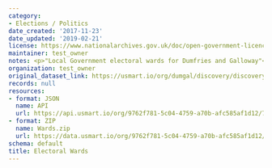 ```yaml
---
category:
- Elections / Politics
date_created: '2017-11-23'
date_updated: '2019-02-21'
license: https://www.nationalarchives.gov.uk/doc/open-government-licence/version/3/
maintainer: test_owner
notes: <p>"Local Government electoral wards for Dumfries and Galloway"</p>
organization: test_owner
original_dataset_link: https://usmart.io/org/dumgal/discovery/discovery-view-detail/98341983-3962-4f12-881b-0b8966c5e120
records: null
resources:
- format: JSON
  name: API
  url: https://api.usmart.io/org/9762f781-5c04-4759-a70b-afc585af1d12/7e3ad6b8-7968-49f3-9db8-5e72a0db03ff/1/urql
- format: ZIP
  name: Wards.zip
  url: https://data.usmart.io/org/9762f781-5c04-4759-a70b-afc585af1d12/resource?resourceGUID=48fd5bc3-38e6-4312-b8d3-a0f7062058af
schema: default
title: Electoral Wards
---
```

